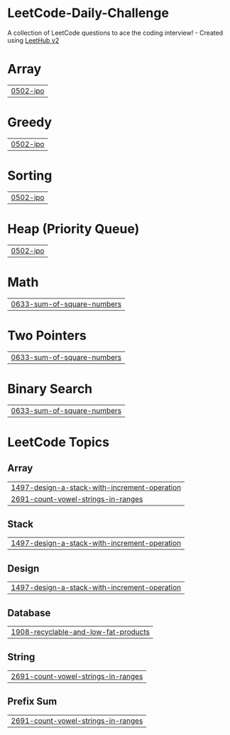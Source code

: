 # LeetCode-Daily-Challenge
A collection of LeetCode questions to ace the coding interview! - Created using [LeetHub v2](https://github.com/arunbhardwaj/LeetHub-2.0)


# Array
|  |
| ------- |
| [0502-ipo](https://github.com/Brajesh27/LeetCode-Daily-Challenge/tree/master/0502-ipo) |
# Greedy
|  |
| ------- |
| [0502-ipo](https://github.com/Brajesh27/LeetCode-Daily-Challenge/tree/master/0502-ipo) |
# Sorting
|  |
| ------- |
| [0502-ipo](https://github.com/Brajesh27/LeetCode-Daily-Challenge/tree/master/0502-ipo) |
# Heap (Priority Queue)
|  |
| ------- |
| [0502-ipo](https://github.com/Brajesh27/LeetCode-Daily-Challenge/tree/master/0502-ipo) |
# Math
|  |
| ------- |
| [0633-sum-of-square-numbers](https://github.com/Brajesh27/LeetCode-Daily-Challenge/tree/master/0633-sum-of-square-numbers) |
# Two Pointers
|  |
| ------- |
| [0633-sum-of-square-numbers](https://github.com/Brajesh27/LeetCode-Daily-Challenge/tree/master/0633-sum-of-square-numbers) |
# Binary Search
|  |
| ------- |
| [0633-sum-of-square-numbers](https://github.com/Brajesh27/LeetCode-Daily-Challenge/tree/master/0633-sum-of-square-numbers) |
<!---LeetCode Topics Start-->
# LeetCode Topics
## Array
|  |
| ------- |
| [1497-design-a-stack-with-increment-operation](https://github.com/Brajesh27/LeetCode-Daily-Challenge/tree/master/1497-design-a-stack-with-increment-operation) |
| [2691-count-vowel-strings-in-ranges](https://github.com/Brajesh27/LeetCode-Daily-Challenge/tree/master/2691-count-vowel-strings-in-ranges) |
## Stack
|  |
| ------- |
| [1497-design-a-stack-with-increment-operation](https://github.com/Brajesh27/LeetCode-Daily-Challenge/tree/master/1497-design-a-stack-with-increment-operation) |
## Design
|  |
| ------- |
| [1497-design-a-stack-with-increment-operation](https://github.com/Brajesh27/LeetCode-Daily-Challenge/tree/master/1497-design-a-stack-with-increment-operation) |
## Database
|  |
| ------- |
| [1908-recyclable-and-low-fat-products](https://github.com/Brajesh27/LeetCode-Daily-Challenge/tree/master/1908-recyclable-and-low-fat-products) |
## String
|  |
| ------- |
| [2691-count-vowel-strings-in-ranges](https://github.com/Brajesh27/LeetCode-Daily-Challenge/tree/master/2691-count-vowel-strings-in-ranges) |
## Prefix Sum
|  |
| ------- |
| [2691-count-vowel-strings-in-ranges](https://github.com/Brajesh27/LeetCode-Daily-Challenge/tree/master/2691-count-vowel-strings-in-ranges) |
<!---LeetCode Topics End-->